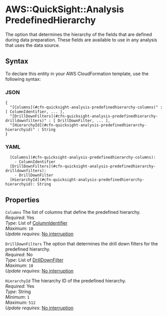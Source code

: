 # AWS::QuickSight::Analysis PredefinedHierarchy<a name="aws-properties-quicksight-analysis-predefinedhierarchy"></a>

The option that determines the hierarchy of the fields that are defined during data preparation\. These fields are available to use in any analysis that uses the data source\.

## Syntax<a name="aws-properties-quicksight-analysis-predefinedhierarchy-syntax"></a>

To declare this entity in your AWS CloudFormation template, use the following syntax:

### JSON<a name="aws-properties-quicksight-analysis-predefinedhierarchy-syntax.json"></a>

```
{
  "[Columns](#cfn-quicksight-analysis-predefinedhierarchy-columns)" : [ ColumnIdentifier, ... ],
  "[DrillDownFilters](#cfn-quicksight-analysis-predefinedhierarchy-drilldownfilters)" : [ DrillDownFilter, ... ],
  "[HierarchyId](#cfn-quicksight-analysis-predefinedhierarchy-hierarchyid)" : String
}
```

### YAML<a name="aws-properties-quicksight-analysis-predefinedhierarchy-syntax.yaml"></a>

```
  [Columns](#cfn-quicksight-analysis-predefinedhierarchy-columns): 
    - ColumnIdentifier
  [DrillDownFilters](#cfn-quicksight-analysis-predefinedhierarchy-drilldownfilters): 
    - DrillDownFilter
  [HierarchyId](#cfn-quicksight-analysis-predefinedhierarchy-hierarchyid): String
```

## Properties<a name="aws-properties-quicksight-analysis-predefinedhierarchy-properties"></a>

`Columns`  <a name="cfn-quicksight-analysis-predefinedhierarchy-columns"></a>
The list of columns that define the predefined hierarchy\.  
*Required*: Yes  
*Type*: List of [ColumnIdentifier](aws-properties-quicksight-analysis-columnidentifier.md)  
*Maximum*: `10`  
*Update requires*: [No interruption](https://docs.aws.amazon.com/AWSCloudFormation/latest/UserGuide/using-cfn-updating-stacks-update-behaviors.html#update-no-interrupt)

`DrillDownFilters`  <a name="cfn-quicksight-analysis-predefinedhierarchy-drilldownfilters"></a>
The option that determines the drill down filters for the predefined hierarchy\.  
*Required*: No  
*Type*: List of [DrillDownFilter](aws-properties-quicksight-analysis-drilldownfilter.md)  
*Maximum*: `10`  
*Update requires*: [No interruption](https://docs.aws.amazon.com/AWSCloudFormation/latest/UserGuide/using-cfn-updating-stacks-update-behaviors.html#update-no-interrupt)

`HierarchyId`  <a name="cfn-quicksight-analysis-predefinedhierarchy-hierarchyid"></a>
The hierarchy ID of the predefined hierarchy\.  
*Required*: Yes  
*Type*: String  
*Minimum*: `1`  
*Maximum*: `512`  
*Update requires*: [No interruption](https://docs.aws.amazon.com/AWSCloudFormation/latest/UserGuide/using-cfn-updating-stacks-update-behaviors.html#update-no-interrupt)